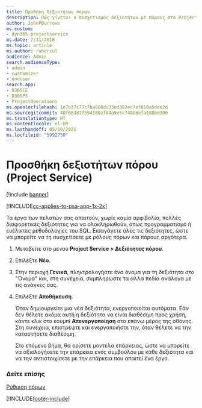```yaml
---
title: Προθήκη δεξιοτήτων πόρων
description: Πώς γίνεται ο συσχετισμός δεξιοτήτων με πόρους στο Project Service
author: JohnPBurrows
ms.custom:
- dyn365-projectservice
ms.date: 7/31/2018
ms.topic: article
ms.author: ruhercul
audience: Admin
search.audienceType:
- admin
- customizer
- enduser
search.app:
- D365CE
- D365PS
- ProjectOperations
ms.openlocfilehash: 1e7b37c77c7ba688dc33ed382ec7ef610a5dee2d
ms.sourcegitcommit: 40f68387f594180af64a5e5c748b6efa188bd300
ms.translationtype: HT
ms.contentlocale: el-GR
ms.lasthandoff: 05/10/2021
ms.locfileid: "5992750"
---
```

# <a name="add-resource-skills-project-service"></a>Προσθήκη δεξιοτήτων πόρου (Project Service)

[!include [banner](../includes/psa-now-project-operations.md)]

[!INCLUDE[cc-applies-to-psa-app-1x-2x](../includes/cc-applies-to-psa-app-1x-2x.md)]

Τα έργα των πελατών σας απαιτούν, χωρίς καμία αμφιβολία, πολλές διαφορετικές δεξιότητες για να ολοκληρωθούν, όπως προγραμματισμό ή ευέλικτες μεθοδολογίες του SQL. Εισαγάγετε όλες τις δεξιότητες, ώστε να μπορείτε να τη συσχετίσετε με ρόλους πόρων και πόρους αργότερα.  
  
1. Μεταβείτε στο μενού **Project Service > Δεξιότητες πόρου**.  
  
2. Επιλέξτε **Νέο**.  
  
3. Στην περιοχή **Γενικά**, πληκτρολογήστε ένα όνομα για τη δεξιότητα στο "Όνομα" και, στη συνέχεια, συμπληρώστε τα άλλα πεδία ανάλογα με τις ανάγκες σας.  
  
4. Επιλέξτε **Αποθήκευση**.  
  
   Όταν δημιουργείτε μια νέα δεξιότητα, ενεργοποιείται αυτόματα. Εάν δεν θέλετε ακόμα αυτή η δεξιότητα να είναι διαθέσιμη προς χρήση, κάντε κλικ στο κουμπί **Απενεργοποίηση** στο επάνω μέρος της οθόνης. Στη συνέχεια, επιστρέψτε και ενεργοποιήστε την, όταν θέλετε να την καταστήσετε διαθέσιμη.  
  
   Στο επόμενο βήμα, θα ορίσετε μοντέλα επάρκειας, ώστε να μπορείτε να αξιολογήσετε την επάρκεια ενός συμβούλου με κάθε δεξιότητα και να την αντιστοιχίσετε με την επάρκεια που απαιτεί ένα έργο.  
  
### <a name="see-also"></a>Δείτε επίσης  
 [Ρύθμιση πόρων](../psa/set-up-resources.md)


[!INCLUDE[footer-include](../includes/footer-banner.md)]